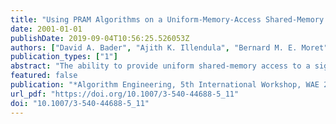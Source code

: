 ```yaml
---
title: "Using PRAM Algorithms on a Uniform-Memory-Access Shared-Memory Architecture"
date: 2001-01-01
publishDate: 2019-09-04T10:56:25.526053Z
authors: ["David A. Bader", "Ajith K. Illendula", "Bernard M. E. Moret", "Nina R. Weisse-Bernstein"]
publication_types: ["1"]
abstract: "The ability to provide uniform shared-memory access to a significant number of processors in a single SMP node brings us much closer to the ideal PRAM parallel computer. In this paper, we develop new techniques for designing a uniform shared-memory algorithm from a PRAM algorithm and present the results of an extensive experimental study demonstrating that the resulting programs scale nearly linearly across a significant range of processors (from 1 to 64) and across the entire range of instance sizes tested. This linear speedup with the number of processors is, to our knowledge, the first ever attained in practice for intricate combinatorial problems. The example we present in detail here is a graph decomposition algorithm that also requires the computation of a spanning tree; this problem is not only of interest in its own right, but is representative of a large class of irregular combinatorial problems that have simple and efficient sequential implementations and fast PRAM algorithms, but have no known efficient parallel implementations. Our results thus offer promise for bridging the gap between the theory and practice of shared-memory parallel algorithms. nt[mis|Supported in part by NSF CAREER 00-93039, NSF ITR 00-81404, NSF DEB 99-10123, and DOE CSRI-14968"
featured: false
publication: "*Algorithm Engineering, 5th International Workshop, WAE 2001 Aarhus, Denmark, August 28-31, 2001, Proceedings*"
url_pdf: "https://doi.org/10.1007/3-540-44688-5_11"
doi: "10.1007/3-540-44688-5_11"
---
```


